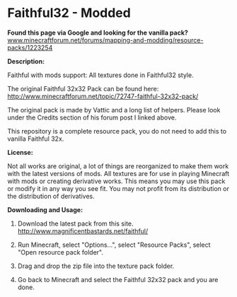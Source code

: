 Faithful32 - Modded
==========

**Found this page via Google and looking for the vanilla pack?** www.minecraftforum.net/forums/mapping-and-modding/resource-packs/1223254

**Description:**

Faithful with mods support: All textures done in Faithful32 style.

The original Faithful 32x32 Pack can be found here: http://www.minecraftforum.net/topic/72747-faithful-32x32-pack/

The original pack is made by Vattic and a long list of helpers. Please look under the Credits section of his forum post I linked above.

This repository is a complete resource pack, you do not need to add this to vanilla Faithful 32x.

**License:**

Not all works are original, a lot of things are reorganized to make them work with the latest versions of mods.
All textures are for use in playing Minecraft with mods or creating derivative works.
This means you may use this pack or modify it in any way you see fit. You may not profit from its distribution or the distribution of derivatives.

**Downloading and Usage:**

1) Download the latest pack from this site. http://www.magnificentbastards.net/faithful/

2) Run Minecraft, select "Options...", select "Resource Packs", select "Open resource pack folder".

3) Drag and drop the zip file into the texture pack folder.

4) Go back to Minecraft and select the Faithful 32x32 pack and you are done.